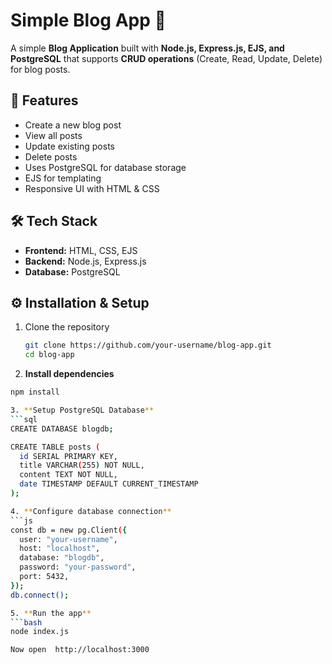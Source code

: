 # Simple Blog App 📝  

A simple **Blog Application** built with **Node.js, Express.js, EJS, and PostgreSQL** that supports **CRUD operations** (Create, Read, Update, Delete) for blog posts.  

## 🚀 Features  
- Create a new blog post  
- View all posts 
- Update existing posts   
- Delete posts 
- Uses PostgreSQL for database storage  
- EJS for templating  
- Responsive UI with HTML & CSS  

## 🛠️ Tech Stack  
- **Frontend:** HTML, CSS, EJS  
- **Backend:** Node.js, Express.js  
- **Database:** PostgreSQL  


## ⚙️ Installation & Setup  

1. Clone the repository  
   ```bash
   git clone https://github.com/your-username/blog-app.git
   cd blog-app

2. **Install dependencies**
```bash
npm install

3. **Setup PostgreSQL Database**
```sql
CREATE DATABASE blogdb;

CREATE TABLE posts (
  id SERIAL PRIMARY KEY,
  title VARCHAR(255) NOT NULL,
  content TEXT NOT NULL,
  date TIMESTAMP DEFAULT CURRENT_TIMESTAMP
);

4. **Configure database connection**
```js
const db = new pg.Client({
  user: "your-username",
  host: "localhost",
  database: "blogdb",
  password: "your-password",
  port: 5432,
});
db.connect();

5. **Run the app**
```bash
node index.js

Now open  http://localhost:3000
